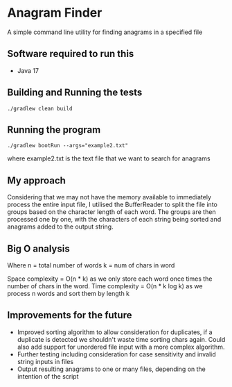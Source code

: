 # Anagram Finder
A simple command line utility for finding anagrams in a specified file

## Software required to run this
* Java 17

## Building and Running the tests
```
./gradlew clean build
```

## Running the program
```
./gradlew bootRun --args="example2.txt" 
```
where example2.txt is the text file that we want to search for anagrams

## My approach

Considering that we may not have the memory available to immediately process 
the entire input file, I utilised the BufferReader to split the file into 
groups based on the character length of each word. 
The groups are then processed one by one, with the characters of each string 
being sorted and anagrams added to the output string.

## Big O analysis
Where n = total number of words 
      k = num of chars in word

Space complexity = O(n * k) as we only store each word once times the number 
of chars in the word.
Time complexity = O(n * k log k) as we process n words and sort them by 
length k

## Improvements for the future
- Improved sorting algorithm to allow consideration for duplicates, if a 
duplicate is detected we shouldn't waste time sorting chars again. Could 
also add support for unordered file input with a more complex algorithm.
- Further testing including consideration for case sensitivity and invalid 
string inputs in files
- Output resulting anagrams to one or many files, depending on the intention 
of the script

